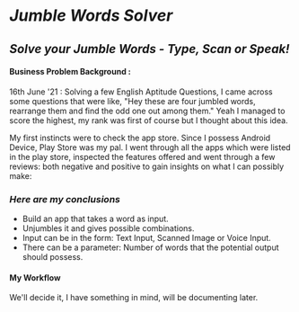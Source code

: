 # ***Jumble Words Solver***
## *Solve your Jumble Words - Type, Scan or Speak!*

#### **Business Problem Background** :

16th June '21 : Solving a few English Aptitude Questions, I came across some questions that were like, "Hey these are four jumbled words, rearrange them and find the odd one out among them."
Yeah I managed to score the highest, my rank was first of course but I thought about this idea.

My first instincts were to check the app store. Since I possess Android Device, Play Store was my pal.
I went through all the apps which were listed in the play store, inspected the features offered and went through a few reviews: both negative and positive to gain insights on what I can possibly make:

### ***Here are my conclusions***

> 
* Build an app that takes a word as input.
* Unjumbles it and gives possible combinations.
* Input can be in the form: Text Input, Scanned Image or Voice Input.
* There can be a parameter: Number of words that the potential output should possess.
>


#### **My Workflow**

We'll decide it, I have something in mind, will be documenting later.



